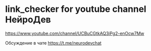 # link_checker for youtube channel НейроДев
https://www.youtube.com/channel/UCBuCGtkAQ3iPg2-enOcw7Mw 

Обсуждение в чате https://t.me/neurodevchat